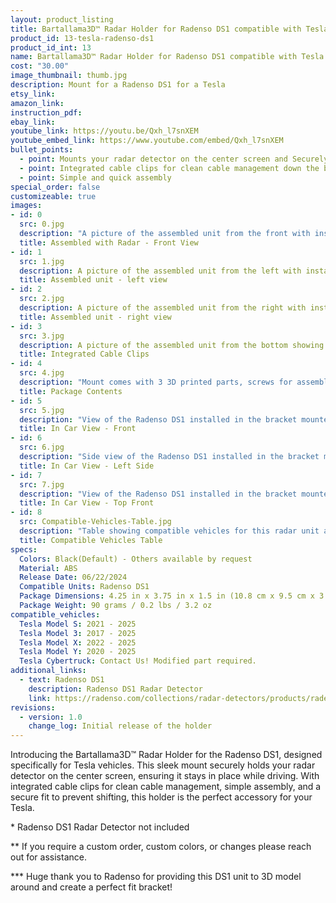 ```yaml
---
layout: product_listing
title: Bartallama3D™ Radar Holder for Radenso DS1 compatible with Tesla Vehicles
product_id: 13-tesla-radenso-ds1
product_id_int: 13
name: Bartallama3D™ Radar Holder for Radenso DS1 compatible with Tesla Vehicles
cost: "30.00"
image_thumbnail: thumb.jpg
description: Mount for a Radenso DS1 for a Tesla
etsy_link: 
amazon_link: 
instruction_pdf: 
ebay_link: 
youtube_link: https://youtu.be/Qxh_l7snXEM
youtube_embed_link: https://www.youtube.com/embed/Qxh_l7snXEM
bullet_points:
  - point: Mounts your radar detector on the center screen and Securely holds the radar detector
  - point: Integrated cable clips for clean cable management down the back of your screen
  - point: Simple and quick assembly
special_order: false
customizeable: true
images:
- id: 0
  src: 0.jpg
  description: "A picture of the assembled unit from the front with installed Radenso DS1 unit"
  title: Assembled with Radar - Front View
- id: 1
  src: 1.jpg
  description: A picture of the assembled unit from the left with installed Radenso DS1 unit
  title: Assembled unit - left view
- id: 2
  src: 2.jpg
  description: A picture of the assembled unit from the right with installed Radenso DS1 unit
  title: Assembled unit - right view
- id: 3
  src: 3.jpg
  description: A picture of the assembled unit from the bottom showing the integrated cable clips
  title: Integrated Cable Clips
- id: 4
  src: 4.jpg
  description: "Mount comes with 3 3D printed parts, screws for assembly, 2 hex wrenches and an alcohol cleaning pad"
  title: Package Contents
- id: 5
  src: 5.jpg
  description: "View of the Radenso DS1 installed in the bracket mounted in a Tesla"
  title: In Car View - Front
- id: 6
  src: 6.jpg
  description: "Side view of the Radenso DS1 installed in the bracket mounted in a Tesla"
  title: In Car View - Left Side
- id: 7
  src: 7.jpg
  description: "View of the Radenso DS1 installed in the bracket mounted in a Tesla"
  title: In Car View - Top Front
- id: 8
  src: Compatible-Vehicles-Table.jpg
  description: "Table showing compatible vehicles for this radar unit and platform combination"
  title: Compatible Vehicles Table
specs:
  Colors: Black(Default) - Others available by request 
  Material: ABS
  Release Date: 06/22/2024
  Compatible Units: Radenso DS1
  Package Dimensions: 4.25 in x 3.75 in x 1.5 in (10.8 cm x 9.5 cm x 3.8cm) [HxWxD]
  Package Weight: 90 grams / 0.2 lbs / 3.2 oz
compatible_vehicles:
  Tesla Model S: 2021 - 2025
  Tesla Model 3: 2017 - 2025
  Tesla Model X: 2022 - 2025
  Tesla Model Y: 2020 - 2025
  Tesla Cybertruck: Contact Us! Modified part required.
additional_links:
  - text: Radenso DS1
    description: Radenso DS1 Radar Detector
    link: https://radenso.com/collections/radar-detectors/products/radenso-ds1
revisions:
  - version: 1.0
    change_log: Initial release of the holder
---
```


Introducing the Bartallama3D™ Radar Holder for the Radenso DS1, designed specifically for Tesla vehicles. This sleek mount securely holds your radar detector on the center screen, ensuring it stays in place while driving. With integrated cable clips for clean cable management, simple assembly, and a secure fit to prevent shifting, this holder is the perfect accessory for your Tesla.


\* Radenso DS1 Radar Detector not included

\*\* If you require a custom order, custom colors, or changes please reach out for assistance.

\*\*\* Huge thank you to Radenso for providing this DS1 unit to 3D model around and create a perfect fit bracket!